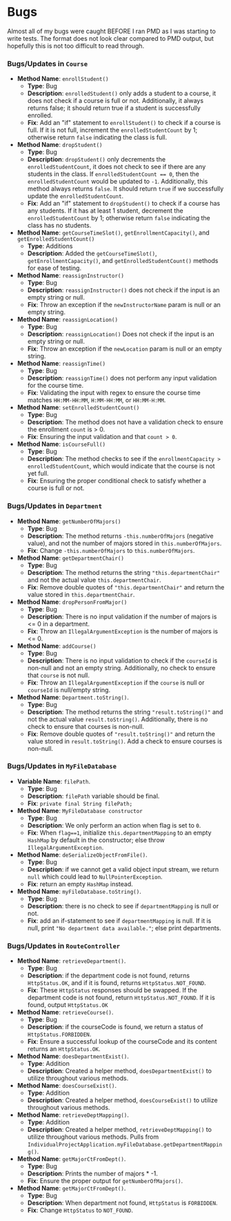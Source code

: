 # Bugs

Almost all of my bugs were caught BEFORE I ran PMD as I was starting to write tests. The format does
not look clear compared to PMD output, but hopefully this is not too difficult to read through.

### Bugs/Updates in `Course`

- **Method Name**: `enrollStudent()`
    - **Type**: Bug
    - **Description**: `enrolledStudent()` only adds a student to a course, it does not check if a
      course is full or not. Additionally, it always returns false; it should return true if a
      student is successfully enrolled.
    - **Fix**: Add an "if" statement to `enrollStudent()` to check if a course is full. If it is not
      full, increment the `enrolledStudentCount` by 1; otherwise return `false` indicating the class
      is full.
- **Method Name**: `dropStudent()`
    - **Type**: Bug
    - **Description**: `dropStudent()` only decrements the `enrolledStudentCount`, it does not check
      to see if there are any students in the class. If `enrolledStudentCount == 0`, then the
      `enrolledStudentCount` would be updated to `-1`. Additionally, this method always returns
      `false`. It should return `true` if we successfully update the `enrolledStudentCount`.
    - **Fix**: Add an "if" statement to `dropStudent()` to check if a course has any students. If it
      has at least 1 student, decrement the `enrolledStudentCount` by 1; otherwise return `false`
      indicating the class has no students.
- **Method Name**: `getCourseTimeSlot()`, `getEnrollmentCapacity()`, and
  `getEnrolledStudentCount()`
    - **Type**: Additions
    - **Description**: Added the `getCourseTimeSlot()`, `getEnrollmentCapacity()`, and
      `getEnrolledStudentCount()` methods for ease of testing.
- **Method Name**: `reassignInstructor()`
    - **Type**: Bug
    - **Description**: `reassignInstructor()` does not check if the input is an empty string or
      null.
    - **Fix**: Throw an exception if the `newInstructorName` param is null or an empty string.
- **Method Name**: `reassignLocation()`
    - **Type**: Bug
    - **Description**: `reassignLocation()` Does not check if the input is an empty string or
      null.
    - **Fix**: Throw an exception if the `newLocation` param is null or an empty string.
- **Method Name**: `reassignTime()`
    - **Type**: Bug
    - **Description**: `reassignTime()` does not perform any input validation for the course time.
    - **Fix**: Validating the input with regex to ensure the course time matches `HH:MM-HH:MM`,
      `H:MM-HH:MM`, or `HH:MM-H:MM`.
- **Method Name**: `setEnrolledStudentCount()`
    - **Type**: Bug
    - **Description**: The method does not have a validation check to ensure the enrollment `count`
      is > 0.
    - **Fix**: Ensuring the input validation and that `count > 0`.
- **Method Name**: `isCourseFull()`
    - **Type**: Bug
    - **Description**: The method checks to see if the `enrollmentCapacity > enrolledStudentCount`,
      which would indicate that the course is not yet full.
    - **Fix**: Ensuring the proper conditional check to satisfy whether a course is full or not.

### Bugs/Updates in `Department`

- **Method Name**: `getNumberOfMajors()`
    - **Type**: Bug
    - **Description**: The method returns `-this.numberOfMajors` (negative value), and not the
      number of majors stored in `this.numberOfMajors`.
    - **Fix**: Change `-this.numberOfMajors` to `this.numberOfMajors`.
- **Method Name**: `getDepartmentChair()`
    - **Type**: Bug
    - **Description**: The method returns the string `"this.departmentChair"` and not the actual
      value `this.departmentChair`.
    - **Fix**: Remove double quotes of `"this.departmentChair"` and return the value stored in
      `this.departmentChair`.
- **Method Name**: `dropPersonFromMajor()`
    - **Type**: Bug
    - **Description**: There is no input validation if the number of majors is <= 0 in a department.
    - **Fix**: Throw an `IllegalArgumentException` is the number of majors is <= 0.
- **Method Name**: `addCourse()`
    - **Type**: Bug
    - **Description**: There is no input validation to check if the `courseId` is non-null and not
      an empty string. Additionally, no check to ensure that `course` is not null.
    - **Fix**: Throw an `IllegalArgumentException` if the `course` is null or `courseId` is
      null/empty string.
- **Method Name**: `Department.toString()`.
    - **Type**: Bug
    - **Description**: The method returns the string `"result.toString()"` and not the actual
      value `result.toString()`. Additionally, there is no check to ensure that courses is non-null.
    - **Fix**: Remove double quotes of `"result.toString()"` and return the value stored in
      `result.toString()`. Add a check to ensure courses is non-null.

### Bugs/Updates in `MyFileDatabase`

- **Variable Name**: `filePath`.
    - **Type**: Bug
    - **Description**: `filePath` variable should be final.
    - **Fix**: `private final String filePath;`
- **Method Name**: `MyFileDatabase constructor`
    - **Type**: Bug
    - **Description**: We only perform an action when flag is set to `0`.
    - **Fix**: When `flag==1`, initialize `this.departmentMapping` to an empty `HashMap` by default
      in the constructor; else throw `IllegalArgumentException`.
- **Method Name**: `deSerializeObjectFromFile()`.
    - **Type**: Bug
    - **Description**: if we cannot get a valid object input stream, we return `null` which could
      lead to `NullPointerException`.
    - **Fix**: return an empty `HashMap` instead.
- **Method Name**: `myFileDatabase.toString()`.
    - **Type**: Bug
    - **Description**: there is no check to see if `departmentMapping` is null or not.
    - **Fix**: add an if-statement to see if `departmentMapping` is null. If it is null, print
      `"No department data available."`; else print departments.

### Bugs/Updates in `RouteController`

- **Method Name**: `retrieveDepartment()`.
    - **Type**: Bug
    - **Description**: if the department code is not found, returns `HttpStatus.OK`, and if it is
      found, returns `HttpStatus.NOT_FOUND`.
    - **Fix**: These `HttpStatus` responses should be swapped. If the department code is not found,
      return `HttpStatus.NOT_FOUND`. If it is found, output `HttpStatus.OK`
- **Method Name**: `retrieveCourse()`.
    - **Type**: Bug
    - **Description**: if the courseCode is found, we return a status of `HttpStatus.FORBIDDEN`.
    - **Fix**: Ensure a successful lookup of the courseCode and its content returns an
      `HttpStatus.OK`.
- **Method Name**: `doesDepartmentExist()`.
    - **Type**: Addition
    - **Description**: Created a helper method, `doesDepartmentExist()` to utilize throughout
      various methods.
- **Method Name**: `doesCourseExist()`.
    - **Type**: Addition
    - **Description**: Created a helper method, `doesCourseExist()` to utilize throughout
      various methods.
- **Method Name**: `retrieveDeptMapping()`.
    - **Type**: Addition
    - **Description**: Created a helper method, `retrieveDeptMapping()` to utilize throughout
      various methods. Pulls from
      `IndividualProjectApplication.myFileDatabase.getDepartmentMapping()`.
- **Method Name**: `getMajorCtFromDept()`.
    - **Type**: Bug
    - **Description**: Prints the number of majors * -1.
    - **Fix**: Ensure the proper output for `getNumberOfMajors()`.
- **Method Name**: `getMajorCtFromDept()`.
    - **Type**: Bug
    - **Description**: When department not found, `HttpStatus` is `FORBIDDEN`.
    - **Fix**: Change `HttpStatus` to `NOT_FOUND`.